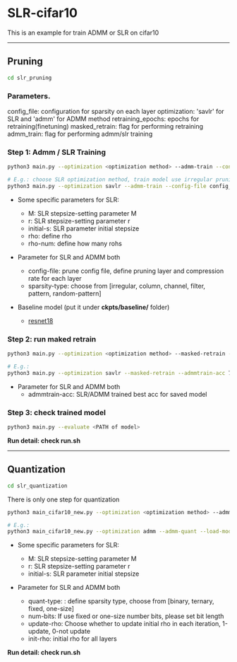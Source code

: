 # SLR-cifar10

This is an example for train ADMM or SLR on cifar10

-----------------------------------------------------------------------------

## Pruning
```bash
cd slr_pruning
```

### Parameters.

config_file: configuration for sparsity on each layer
optimization: 'savlr' for SLR and 'admm' for ADMM method
retraining_epochs: epochs for retraining(finetuning)
masked_retrain: flag for performing retraining
admm_train: flag for performing admm/slr training


### Step 1: Admm / SLR Training
```bash
python3 main.py --optimization <optimization method> --admm-train --config-file <config file> --sparsity-type <pruning type>

# E.g.: choose SLR optimization method, train model use irregular pruning with each layer has compression rate being 0.9
python3 main.py --optimization savlr --admm-train --config-file config_resnet18_0.9 --sparsity-type irregular
```

- Some specific parameters for SLR:
    - M: SLR stepsize-setting parameter M
    - r: SLR stepsize-setting parameter r
    - initial-s: SLR parameter initial stepsize
    - rho: define rho
    - rho-num: define how many rohs

- Parameter for SLR and ADMM both
    - config-file: prune config file, define pruning layer and compression rate for each layer
    - sparsity-type: choose from [irregular, column, channel, filter, pattern, random-pattern]

- Baseline model (put it under **ckpts/baseline/** folder)
    - [resnet18](https://drive.google.com/file/d/1jhNKGGGzZXh9ILKF0ylXlEapsgpUvBCW/view?usp=sharing)


### Step 2: run maked retrain
```bash
python3 main.py --optimization <optimization method> --masked-retrain --admmtrain-acc <previous admm/slr trained best acc> --config-file <config file> --sparsity-type <pruning type>

# E.g.: 
python3 main.py --optimization savlr --masked-retrain --admmtrain-acc 76.08 --config-file config_resnet18_0.9 --sparsity-type irregular
```

- Parameter for SLR and ADMM both
    - admmtrain-acc: SLR/ADMM trained best acc for saved model

### Step 3: check trained model
```bash
python3 main.py --evaluate <PATH of model>
```

**Run detail: check run.sh**


-----------------------------------------------------------------------------

## Quantization
```bash
cd slr_quantization
```

There is only one step for quantization

```bash
python3 main_cifar10_new.py --optimization <optimization method> --admm-quant --load-model-name <pretrained model weight that want to quantize> -a <model architecture> --quant-type <quantization method>

# E.g.:
python3 main_cifar10_new.py --optimization admm --admm-quant --load-model-name "base/baseline_vgg16.pt" -a vgg16 --quant-type ternary

```

- Some specific parameters for SLR:
    - M: SLR stepsize-setting parameter M
    - r: SLR stepsize-setting parameter r
    - initial-s: SLR parameter initial stepsize

- Parameter for SLR and ADMM both
    - quant-type: : define sparsity type, choose from  [binary, ternary, fixed, one-size]
    - num-bits: If use fixed or one-size number bits, please set bit length
    - update-rho: Choose whether to update initial rho in each iteration, 1-update, 0-not update
    - init-rho: initial rho for all layers

**Run detail: check run.sh**
